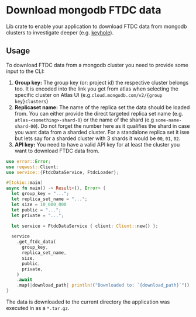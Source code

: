 # Download mongodb FTDC data

Lib crate to enable your application to download FTDC data from mongodb clusters to investigate deeper (e.g. [keyhole](https://github.com/simagix/keyhole)).

## Usage

To download FTDC data from a mongodb cluster you need to provide some input to the CLI:

1. **Group key:** The group key (or: project id) the respective cluster belongs too. It is encoded into the link you get from atlas when selecting the specific cluster on Atlas UI (e.g.`cloud.mongodb.com/v2/{group key}clusters`)
2. **Replicaset name:** The name of the replica set the data should be loaded from. You can either provide the direct targeted replica set name (e.g. `atlas-<something>-shard-0`) or the name of the shard (e.g `some-name-shard-00`). Do not forget the number here as it qualifies the shard in case you want data from a sharded cluster. For a standalone replica set it is`00` but lets say for a sharded cluster with 3 shards it would be `00`, `01`, `02`.
3. **API key:**  You need to have a valid API key for at least the cluster you want to download FTDC data from.

```rust
use error::Error;
use reqwest::Client;
use service::{FtdcDataService, FtdcLoader};

#[tokio::main]
async fn main() -> Result<(), Error> {
  let group_key = "...";
  let replica_set_name = "...";
  let size = 10_000_000
  let public = "...";
  let private = "...";

  let service = FtdcDataService { client: Client::new() };

  service
    .get_ftdc_data(
      group_key,
      replica_set_name,
      size,
      public,
      private,
    )
    .await
    .map(|download_path| println!("Downloaded to: `{download_path}`"))
}
```

The data is downloaded to the current directory the application was executed in as a `*.tar.gz`.
